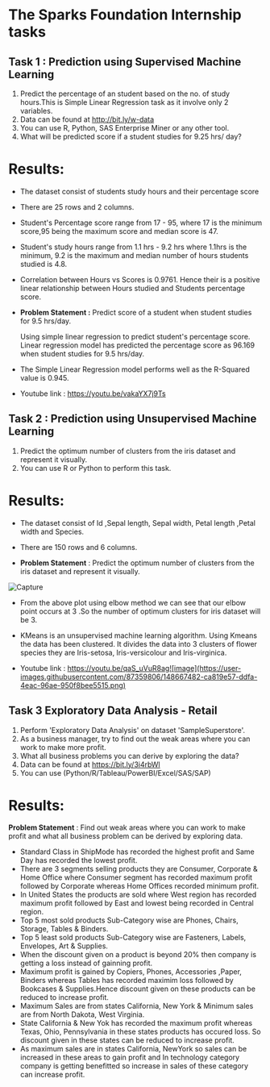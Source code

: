 # The Sparks Foundation Internship tasks
## Task 1 : Prediction using Supervised Machine Learning

1. Predict the percentage of an student based on the no. of study hours.This is Simple Linear Regression task as it involve only 2 variables.
2. Data can be found at http://bit.ly/w-data
3. You can use R, Python, SAS Enterprise Miner or any other tool.
4. What will be predicted score if a student studies for 9.25 hrs/ day?

# Results: 
* The dataset consist of students study hours and their percentage score
*   There are 25 rows and 2 columns.
*   Student's Percentage score range from 17 - 95, where 17 is the minimum score,95 being the maximum score and median score is 47.
*   Student's study hours range from 1.1 hrs - 9.2 hrs where 1.1hrs is the minimum, 9.2 is the maximum and median number of hours students studied is 4.8.
*   Correlation between Hours vs Scores is 0.9761. Hence their is a positive linear relationship between Hours studied and Students percentage score.
*   **Problem Statement :**  Predict score of a student when student studies for 9.5 hrs/day. 
    
    Using simple linear regression to predict student's percentage score. Linear regression model has predicted the percentage score as 96.169 when student studies for 9.5             hrs/day.
*  The Simple Linear Regression model performs well as the R-Squared value is 0.945. 

*  Youtube link : https://youtu.be/vakaYX7j9Ts

## Task 2 :  Prediction using Unsupervised Machine Learning

1. Predict the optimum number of clusters from the iris dataset and represent it visually.
2. You can use R or Python to perform this task.

# Results: 
* The dataset consist of Id ,Sepal length, Sepal width, Petal length ,Petal width and Species.

* There are 150 rows and 6 columns.

* **Problem Statement** : Predict the optimum number of clusters from the iris dataset and represent it visually. 

![Capture](https://user-images.githubusercontent.com/87359806/148569270-7ab885e4-bf04-4a70-ba52-59b98bc4b61e.PNG)


* From the above plot using elbow method we can see that our elbow point occurs at 3 .So the number of optimum clusters for iris dataset will be 3.

* KMeans is an unsupervised machine learning algorithm. Using Kmeans the data has been clustered. It divides the data into 3 clusters of flower species they are Iris-setosa, Iris-versicolour and Iris-virginica.
* Youtube link : https://youtu.be/qaS_uVuR8ag![image](https://user-images.githubusercontent.com/87359806/148667482-ca819e57-ddfa-4eac-96ae-950f8bee5515.png)

## Task 3 Exploratory Data Analysis - Retail

1. Perform 'Exploratory Data Analysis' on dataset 'SampleSuperstore'.
2. As a business manager, try to find out the weak areas where you can work to make more profit. 
3. What all business problems you can derive by exploring the data?
4. Data can be found at https://bit.ly/3i4rbWl
5. You can use (Python/R/Tableau/PowerBI/Excel/SAS/SAP)

# Results: 
**Problem Statement** : Find out weak areas where you can work to make profit and what all business problem can be derived by exploring data.
*   Standard Class in ShipMode has recorded the highest profit and Same Day has recorded the lowest profit.
*   There are 3 segments selling products they are Consumer, Corporate & Home Office where Consumer segment has recorded maximum profit followed by Corporate whereas Home Offices recorded minimum profit.
*    In United States the products are sold where West region has recorded maximum profit followed by East and lowest being recorded in Central region.  
*    Top 5 most sold products Sub-Category wise are Phones, Chairs, Storage, Tables & Binders.
*    Top 5 least sold products Sub-Category wise are Fasteners, Labels, Envelopes, Art & Supplies.
*    When the discount given on a product is beyond 20% then company is getting a loss instead of gainning profit.
*    Maximum profit is gained by Copiers, Phones, Accessories ,Paper, Binders whereas Tables has recorded maximim loss followed by Bookcases & Supplies.Hence discount given on these products can be reduced to increase profit.
*   Maximum Sales are from states California, New York & Minimum sales are from North Dakota, West Virginia.
*   State California & New Yok has recorded the maximum profit whereas Texas, Ohio, Pennsylvania in these states products has occured loss. So discount given in these states can be reduced to increase profit. 
*   As maximum sales are in states California, NewYork so sales can be increased in these areas to gain profit and In technology category company is getting benefitted so increase in sales of these category can increase profit. 
